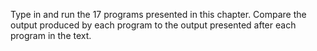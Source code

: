 Type in and run the 17 programs presented in this chapter. Compare the output produced by each program to the output presented after each program in the text.

